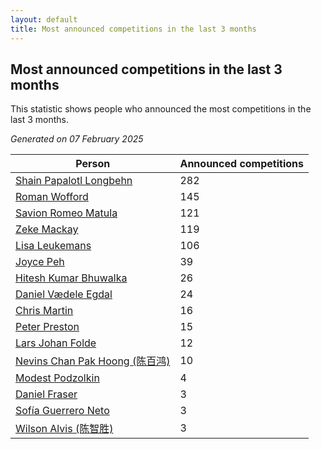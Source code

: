 ```yaml
---
layout: default
title: Most announced competitions in the last 3 months
---
```

## Most announced competitions in the last 3 months
This statistic shows people who announced the most competitions in the last 3 months.

*Generated on 07 February 2025*

| Person | Announced competitions |
| --- | --- |
| [Shain Papalotl Longbehn](https://www.worldcubeassociation.org/persons/2020LONG05) | 282 |
| [Roman Wofford](https://www.worldcubeassociation.org/persons/2017WOFF01) | 145 |
| [Savion Romeo Matula](https://www.worldcubeassociation.org/persons/2019MATU03) | 121 |
| [Zeke Mackay](https://www.worldcubeassociation.org/persons/2015MACK06) | 119 |
| [Lisa Leukemans](https://www.worldcubeassociation.org/persons/2021LEUK01) | 106 |
| [Joyce Peh](https://www.worldcubeassociation.org/persons/2017PEHJ01) | 39 |
| [Hitesh Kumar Bhuwalka](https://www.worldcubeassociation.org/persons/2022BHUW01) | 26 |
| [Daniel Vædele Egdal](https://www.worldcubeassociation.org/persons/2013EGDA01) | 24 |
| [Chris Martin](https://www.worldcubeassociation.org/persons/2013MART03) | 16 |
| [Peter Preston](https://www.worldcubeassociation.org/persons/2017PRES02) | 15 |
| [Lars Johan Folde](https://www.worldcubeassociation.org/persons/2018FOLD01) | 12 |
| [Nevins Chan Pak Hoong (陈百鸿)](https://www.worldcubeassociation.org/persons/2010CHAN20) | 10 |
| [Modest Podzolkin](https://www.worldcubeassociation.org/persons/2017PODZ01) | 4 |
| [Daniel Fraser](https://www.worldcubeassociation.org/persons/2020FRAS02) | 3 |
| [Sofía Guerrero Neto](https://www.worldcubeassociation.org/persons/2017NETO02) | 3 |
| [Wilson Alvis (陈智胜)](https://www.worldcubeassociation.org/persons/2011ALVI01) | 3 |

